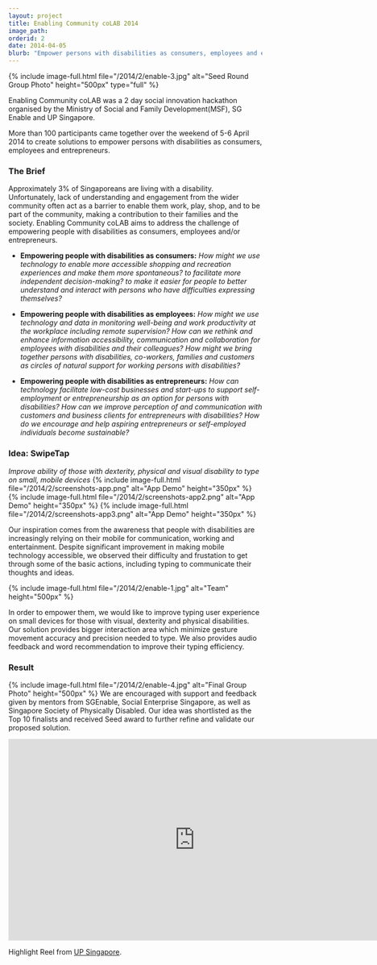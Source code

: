 ```yaml
---
layout: project
title: Enabling Community coLAB 2014
image_path: 
orderid: 2
date: 2014-04-05
blurb: "Empower persons with disabilities as consumers, employees and entrepreneurs with technology"
---
```

{% include image-full.html file="/2014/2/enable-3.jpg" alt="Seed Round Group Photo" height="500px" type="full" %}
<p class='sublead'>Enabling Community coLAB was a 2 day social innovation hackathon organised by the Ministry of Social and Family Development(MSF), SG Enable and UP Singapore.</p>

More than 100 participants came together over the weekend of 5-6 April 2014 to create solutions to empower persons with disabilities as consumers, employees and entrepreneurs.
<!--more-->
### The Brief
Approximately 3% of Singaporeans are living with a disability. Unfortunately, lack of understanding and engagement from the wider community often act as a barrier to enable them work, play, shop, and to be part of the community, making a contribution to their families and the society. Enabling Community coLAB aims to address the challenge of empowering people with disabilities as consumers, employees and/or entrepreneurs. 

  * **Empowering people with disabilities as consumers:** *How might we use technology to enable more accessible shopping and recreation experiences and make them more spontaneous? to facilitate more independent decision-making? to make it easier for people to better understand and interact with persons who have difficulties expressing themselves?* 

  * **Empowering people with disabilities as employees:** *How might we use technology and data in monitoring well-being and work productivity at the workplace including remote supervision? How can we rethink and enhance information accessibility, communication and collaboration for employees with disabilities and their colleagues? How might we bring together persons with disabilities, co-workers, families and customers as circles of natural support for working persons with disabilities?* 

  * **Empowering people with disabilities as entrepreneurs:** *How can technology facilitate low-cost businesses and start-ups to support self-employment or entrepreneurship as an option for persons with disabilities? How can we improve perception of and communication with customers and business clients for entrepreneurs with disabilities? How do we encourage and help aspiring entrepreneurs or self-employed individuals become sustainable?* 

### Idea: SwipeTap
*Improve ability of those with dexterity, physical and visual disability to type on small, mobile devices*
{% include image-full.html file="/2014/2/screenshots-app.png" alt="App Demo" height="350px" %}
{% include image-full.html file="/2014/2/screenshots-app2.png" alt="App Demo" height="350px" %}
{% include image-full.html file="/2014/2/screenshots-app3.png" alt="App Demo" height="350px" %}

Our inspiration comes from the awareness that people with disabilities are increasingly relying on their mobile for communication, working and entertainment. Despite significant improvement in making mobile technology accessible, we observed their difficulty and frustation to get through some of the basic actions, including typing to communicate their thoughts and ideas.

{% include image-full.html file="/2014/2/enable-1.jpg" alt="Team" height="500px"  %}

In order to empower them, we would like to improve typing user experience on small devices for those with visual, dexterity and physical disabilities. Our solution provides bigger interaction area which minimize gesture movement accuracy and precision needed to type. We also provides audio feedback and word recommendation to improve their typing efficiency. 

### Result
{% include image-full.html file="/2014/2/enable-4.jpg" alt="Final Group Photo" height="500px"  %}
We are encouraged with support and feedback given by mentors from SGEnable, Social Enterprise Singapore, as well as Singapore Society of Physically Disabled. Our idea was shortlisted as the Top 10 finalists and received Seed award to further refine and validate our proposed solution.

<iframe width="740" height="400" src="https://www.youtube.com/embed/G23YWT8FkVQ" title="YouTube video player" frameborder="0" allow="accelerometer; autoplay; clipboard-write; encrypted-media; gyroscope; picture-in-picture" allowfullscreen></iframe>

<p>Highlight Reel from <a href="http://www.upsingapore.com/events/enabling-community-colab/">UP Singapore</a>.</p>